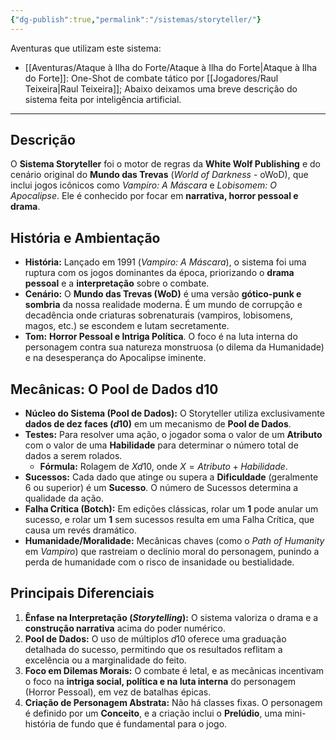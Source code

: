 ```yaml
---
{"dg-publish":true,"permalink":"/sistemas/storyteller/"}
---
```


Aventuras que utilizam este sistema:
- [[Aventuras/Ataque à Ilha do Forte/Ataque à Ilha do Forte\|Ataque à Ilha do Forte]]: One-Shot de combate tático por [[Jogadores/Raul Teixeira\|Raul Teixeira]];
Abaixo deixamos uma breve descrição do sistema feita por inteligência artificial.

---
## Descrição

O **Sistema Storyteller** foi o motor de regras da **White Wolf Publishing** e do cenário original do **Mundo das Trevas** (*World of Darkness* - oWoD), que inclui jogos icônicos como *Vampiro: A Máscara* e *Lobisomem: O Apocalipse*. Ele é conhecido por focar em **narrativa, horror pessoal e drama**.

## História e Ambientação

* **História:** Lançado em 1991 (*Vampiro: A Máscara*), o sistema foi uma ruptura com os jogos dominantes da época, priorizando o **drama pessoal** e a **interpretação** sobre o combate.
* **Cenário:** O **Mundo das Trevas (WoD)** é uma versão **gótico-punk e sombria** da nossa realidade moderna. É um mundo de corrupção e decadência onde criaturas sobrenaturais (vampiros, lobisomens, magos, etc.) se escondem e lutam secretamente.
* **Tom:** **Horror Pessoal e Intriga Política**. O foco é na luta interna do personagem contra sua natureza monstruosa (o dilema da Humanidade) e na desesperança do Apocalipse iminente.

## Mecânicas: O Pool de Dados d10

* **Núcleo do Sistema (Pool de Dados):** O Storyteller utiliza exclusivamente **dados de dez faces ($d10$)** em um mecanismo de **Pool de Dados**.
* **Testes:** Para resolver uma ação, o jogador soma o valor de um **Atributo** com o valor de uma **Habilidade** para determinar o número total de dados a serem rolados.
    * **Fórmula:** Rolagem de $Xd10$, onde $X = Atributo + Habilidade$.
* **Sucessos:** Cada dado que atinge ou supera a **Dificuldade** (geralmente 6 ou superior) é um **Sucesso**. O número de Sucessos determina a qualidade da ação.
* **Falha Crítica (Botch):** Em edições clássicas, rolar um **1** pode anular um sucesso, e rolar um **1** sem sucessos resulta em uma Falha Crítica, que causa um revés dramático.
* **Humanidade/Moralidade:** Mecânicas chaves (como o *Path of Humanity* em *Vampiro*) que rastreiam o declínio moral do personagem, punindo a perda de humanidade com o risco de insanidade ou bestialidade.

## Principais Diferenciais

1.  **Ênfase na Interpretação (*Storytelling*):** O sistema valoriza o drama e a **construção narrativa** acima do poder numérico.
2.  **Pool de Dados:** O uso de múltiplos $d10$ oferece uma graduação detalhada do sucesso, permitindo que os resultados reflitam a excelência ou a marginalidade do feito.
3.  **Foco em Dilemas Morais:** O combate é letal, e as mecânicas incentivam o foco na **intriga social, política e na luta interna** do personagem (Horror Pessoal), em vez de batalhas épicas.
4.  **Criação de Personagem Abstrata:** Não há classes fixas. O personagem é definido por um **Conceito**, e a criação inclui o **Prelúdio**, uma mini-história de fundo que é fundamental para o jogo.